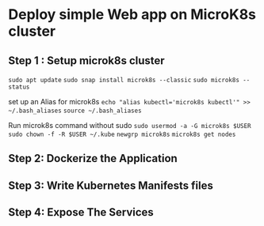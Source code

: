# Deploy simple Web app on MicroK8s cluster

## Step 1 : Setup microk8s cluster
`` sudo apt update ``
`` sudo snap install microk8s --classic ``
`` sudo microk8s --status ``

set up an Alias for microk8s
`` echo "alias kubectl='microk8s kubectl'" >> ~/.bash_aliases ``
``source ~/.bash_aliases ``

Run microk8s command without sudo 
`` sudo usermod -a -G microk8s $USER ``
`` sudo chown -f -R $USER ~/.kube ``
`` newgrp microk8s ``
`` microk8s get nodes ``


## Step 2: Dockerize the Application

## Step 3: Write Kubernetes Manifests files

## Step 4: Expose The Services
